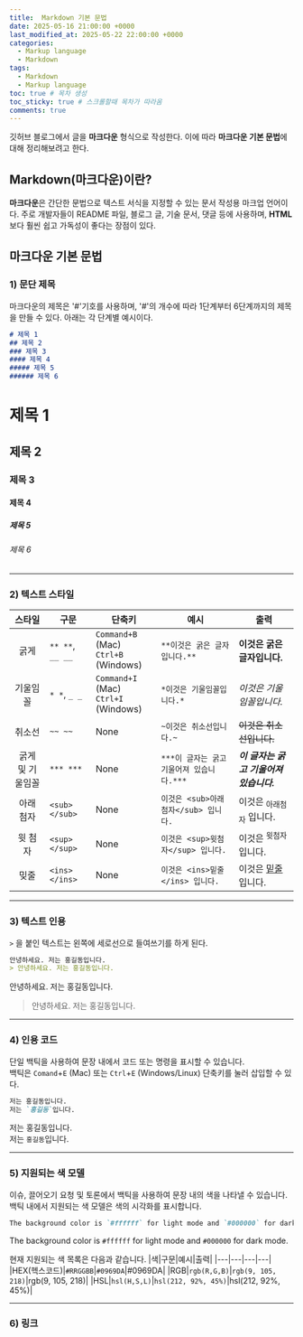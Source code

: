 ```yaml
---
title:  Markdown 기본 문법
date: 2025-05-16 21:00:00 +0000
last_modified_at: 2025-05-22 22:00:00 +0000
categories: 
  - Markup language
  - Markdown
tags:
  - Markdown
  - Markup language
toc: true # 목차 생성
toc_sticky: true # 스크롤할때 목차가 따라옴
comments: true
---
```

깃허브 블로그에서 글을 **마크다운** 형식으로 작성한다.
이에 따라 **마크다운 기본 문법**에 대해 정리해보려고 한다.

## **Markdown(마크다운)이란?**

**마크다운**은 간단한 문법으로 텍스트 서식을 지정할 수 있는 문서 작성용 마크업 언어이다.
주로 개발자들이 README 파일, 블로그 글, 기술 문서, 댓글 등에 사용하며, **HTML**보다 훨씬 쉽고 가독성이 좋다는 장점이 있다.


## **마크다운 기본 문법**
### 1) 문단 제목
마크다운의 제목은 '#'기호를 사용하며, '#'의 개수에 따라 1단계부터 6단계까지의 제목을 만들 수 있다.
아래는 각 단계별 예시이다.


```markdown 
# 제목 1 
## 제목 2 
### 제목 3 
#### 제목 4 
##### 제목 5 
###### 제목 6 
```
# 제목 1 
## 제목 2 
### 제목 3 
#### 제목 4 
##### 제목 5 
###### 제목 6 

---
### 2) 텍스트 스타일

| 스타일      | 구문                            | 단축키                                  | 예시                        | 출력                   |
|:-------------:|---------------------------------|------------------------------------------|-----------------------------|------------------------|
|   굵게     | `** **`, `__ __`       | `Command+B` (Mac)<br>`Ctrl+B` (Windows) | `**이것은 굵은 글자입니다.**`     | **이것은 굵은 글자입니다.** |
| 기울임꼴    | `* *`, `_ _`           | `Command+I` (Mac)<br>`Ctrl+I` (Windows) | `*이것은 기울임꼴입니다.*`      | *이것은 기울임꼴입니다.*  |
|취소선       | `~~ ~~`                | None                                    | 	`~이것은 취소선입니다.~` | ~~이것은 취소선입니다.~~ | 
| 굵게 및 기울임꼴 | `*** ***`       | None                                    | `***이 글자는 굵고 기울어져 있습니다.***` | ***이 글자는 굵고 기울어져 있습니다.*** |
|아래 첨자    | `<sub> </sub>`         | None                                    | `이것은 <sub>아래 첨자</sub> 입니다.` | 이것은 <sub>아래첨자</sub> 입니다. | 
|윗 첨자     | `<sup> </sup>`         | None                                    | `이것은 <sup>윗첨자</sup> 입니다.` | 이것은 <sup>윗첨자</sup> 입니다. |
|밎줄        | `<ins> </ins>`         | None                                    | `이것은 <ins>밑줄</ins> 입니다.` | 이것은 <ins>밑줄</ins> 입니다. |

---
### 3) 텍스트 인용
`>` 을 붙인 텍스트는 왼쪽에 세로선으로 들여쓰기를 하게 된다.
```markdown 
안녕하세요. 저는 홍길동입니다.
> 안녕하세요. 저는 홍길동입니다. 
```
안녕하세요. 저는 홍길동입니다.
> 안녕하세요. 저는 홍길동입니다. 

----
### 4) 인용 코드
단일 백틱을 사용하여 문장 내에서 코드 또는 명령을 표시할 수 있습니다.\
백틱은 `Comand`+`E` (Mac) 또는 `Ctrl`+`E` (Windows/Linux) 단축키를 눌러 삽입할 수 있다.
```markdown 
저는 홍길동입니다.
저는 `홍길동`입니다. 
```
저는 홍길동입니다.\
저는 `홍길동`입니다. 

---
### 5) 지원되는 색 모델
이슈, 끌어오기 요청 및 토론에서 백틱을 사용하여 문장 내의 색을 나타낼 수 있습니다. 백틱 내에서 지원되는 색 모델은 색의 시각화를 표시합니다.
```markdown 
The background color is `#ffffff` for light mode and `#000000` for dark mode.
```
The background color is `#ffffff` for light mode and `#000000` for dark mode.

현재 지원되는 색 목록은 다음과 같습니다.
|색|구문|예시|출력|
|---|---|---|---|
|HEX(헥스코드)|`#RRGGBB`|`#0969DA`|#0969DA|
|RGB|`rgb(R,G,B)`|`rgb(9, 105, 218)`|rgb(9, 105, 218)|
|HSL|`hsl(H,S,L)`|`hsl(212, 92%, 45%)`|hsl(212, 92%, 45%)|

---
### 6) 링크
